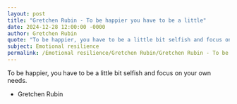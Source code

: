 ```yaml
---
layout: post
title: "Gretchen Rubin - To be happier you have to be a little"
date: 2024-12-28 12:00:00 -0000
author: Gretchen Rubin
quote: "To be happier, you have to be a little bit selfish and focus on your own needs."
subject: Emotional resilience
permalink: /Emotional resilience/Gretchen Rubin/Gretchen Rubin - To be happier you have to be a little
---
```


To be happier, you have to be a little bit selfish and focus on your own needs.

- Gretchen Rubin
